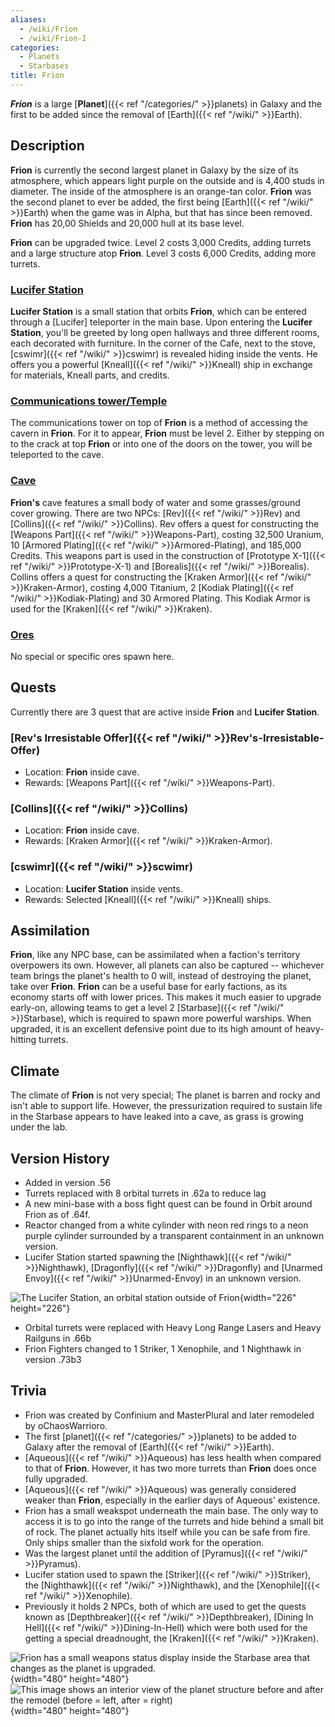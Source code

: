 ```yaml
---
aliases:
  - /wiki/Frion
  - /wiki/Frion-I
categories:
  - Planets
  - Starbases
title: Frion
---
```


**_Frion_** is a large [**Planet**]({{< ref "/categories/" >}}planets) in Galaxy and the first to be added since the removal of [Earth]({{< ref "/wiki/" >}}Earth).

## Description

**Frion** is currently the second largest planet in Galaxy by the size of its atmosphere, which appears light purple on the outside and is 4,400 studs in diameter. The inside of the atmosphere is an orange-tan color. **Frion** was the second planet to ever be added, the first being [Earth]({{< ref "/wiki/" >}}Earth) when the game was in Alpha, but that has since been removed. **Frion** has 20,00 Shields and 20,000 hull at its base level.

**Frion** can be upgraded twice. Level 2 costs 3,000 Credits, adding turrets and a large structure atop **Frion**. Level 3 costs 6,000 Credits, adding more turrets.

### <u>Lucifer Station</u>

**Lucifer Station** is a small station that orbits **Frion**, which can be entered through a [Lucifer] teleporter in the main base. Upon entering the **Lucifer Station**, you'll be greeted by long open hallways and three different rooms, each decorated with furniture. In the corner of the Cafe, next to the stove, [cswimr]({{< ref "/wiki/" >}}cswimr) is revealed hiding inside the vents. He offers you a powerful [Kneall]({{< ref "/wiki/" >}}Kneall) ship in exchange for materials, Kneall parts, and credits.

### <u>Communications tower/Temple</u>

The communications tower on top of **Frion** is a method of accessing the cavern in **Frion**. For it to appear, **Frion** must be level 2. Either by stepping on to the crack at top **Frion** or into one of the doors on the tower, you will be teleported to the cave.

### <u>Cave</u>

**Frion's** cave features a small body of water and some grasses/ground cover growing. There are two NPCs: [Rev]({{< ref "/wiki/" >}}Rev) and [Collins]({{< ref "/wiki/" >}}Collins). Rev offers a quest for constructing the [Weapons Part]({{< ref "/wiki/" >}}Weapons-Part), costing 32,500 Uranium, 10 [Armored Plating]({{< ref "/wiki/" >}}Armored-Plating), and 185,000 Credits. This weapons part is used in the construction of [Prototype X-1]({{< ref "/wiki/" >}}Prototype-X-1) and [Borealis]({{< ref "/wiki/" >}}Borealis). Collins offers a quest for constructing the [Kraken Armor]({{< ref "/wiki/" >}}Kraken-Armor), costing 4,000 Titanium, 2 [Kodiak Plating]({{< ref "/wiki/" >}}Kodiak-Plating) and 30 Armored Plating. This Kodiak Armor is used for the [Kraken]({{< ref "/wiki/" >}}Kraken).

### <u>Ores</u>

No special or specific ores spawn here.

## Quests

Currently there are 3 quest that are active inside **Frion** and **Lucifer Station**.

### [Rev's Irresistable Offer]({{< ref "/wiki/" >}}Rev's-Irresistable-Offer)

- Location: **Frion** inside cave.
- Rewards: [Weapons Part]({{< ref "/wiki/" >}}Weapons-Part).

### [Collins]({{< ref "/wiki/" >}}Collins)

- Location: **Frion** inside cave.
- Rewards: [Kraken Armor]({{< ref "/wiki/" >}}Kraken-Armor).

### [cswimr]({{< ref "/wiki/" >}}scwimr)

- Location: **Lucifer Station** inside vents.
- Rewards: Selected [Kneall]({{< ref "/wiki/" >}}Kneall) ships.

## Assimilation

**Frion**, like any NPC base, can be assimilated when a faction's territory overpowers its own. However, all planets can also be captured -- whichever team brings the planet's health to 0 will, instead of destroying the planet, take over **Frion**. **Frion** can be a useful base for early factions, as its economy starts off with lower prices. This makes it much easier to upgrade early-on, allowing teams to get a level 2 [Starbase]({{< ref "/wiki/" >}}Starbase), which is required to spawn more powerful warships. When upgraded, it is an excellent defensive point due to its high amount of heavy-hitting turrets.

## Climate

The climate of **Frion** is not very special; The planet is barren and rocky and isn't able to support life. However, the pressurization required to sustain life in the Starbase appears to have leaked into a cave, as grass is growing under the lab.

## Version History

- Added in version .56
- Turrets replaced with 8 orbital turrets in .62a to reduce lag
- A new mini-base with a boss fight quest can be found in Orbit around Frion as of .64f.
- Reactor changed from a white cylinder with neon red rings to a neon purple cylinder surrounded by a transparent containment in an unknown version.
- Lucifer Station started spawning the [Nighthawk]({{< ref "/wiki/" >}}Nighthawk), [Dragonfly]({{< ref "/wiki/" >}}Dragonfly) and [Unarmed Envoy]({{< ref "/wiki/" >}}Unarmed-Envoy) in an unknown version.

![The Lucifer Station, an orbital station outside of
Frion](<Galaxy_Frion.png-LuciferStation(ICON).png> "The Lucifer Station, an orbital station outside of Frion"){width="226" height="226"}

- Orbital turrets were replaced with Heavy Long Range Lasers and Heavy Railguns in .66b
- Frion Fighters changed to 1 Striker, 1 Xenophile, and 1 Nighthawk in version .73b3

## Trivia

- Frion was created by Confinium and MasterPlural and later remodeled by oChaosWarrioro.
- The first [planet]({{< ref "/categories/" >}}planets) to be added to Galaxy after the removal of [Earth]({{< ref "/wiki/" >}}Earth).
- [Aqueous]({{< ref "/wiki/" >}}Aqueous) has less health when compared to that of **Frion**. However, it has two more turrets than **Frion** does once fully upgraded.
- [Aqueous]({{< ref "/wiki/" >}}Aqueous) was generally considered weaker than **Frion**, especially in the earlier days of Aqueous' existence.
- Frion has a small weakspot underneath the main base. The only way to access it is to go into the range of the turrets and hide behind a small bit of rock. The planet actually hits itself while you can be safe from fire. Only ships smaller than the sixfold work for the operation.
- Was the largest planet until the addition of [Pyramus]({{< ref "/wiki/" >}}Pyramus).
- Lucifer station used to spawn the [Striker]({{< ref "/wiki/" >}}Striker), the [Nighthawk]({{< ref "/wiki/" >}}Nighthawk), and the [Xenophile]({{< ref "/wiki/" >}}Xenophile).
- Previously it holds 2 NPCs, both of which are used to get the quests known as [Depthbreaker]({{< ref "/wiki/" >}}Depthbreaker), [Dining In Hell]({{< ref "/wiki/" >}}Dining-In-Hell) which were both used for the getting a special dreadnought, the [Kraken]({{< ref "/wiki/" >}}Kraken).

![Frion has a small weapons status display inside the Starbase area that
changes as the planet is
upgraded.](FrionWeaponslvl1and2.png "Frion has a small weapons status display inside the Starbase area that changes as the planet is upgraded."){width="480" height="480"} ![This image shows an interior view of the planet
structure before and after the remodel (before = left, after =
right)](InsideFrion1comparison.jpg "This image shows an interior view of the planet structure before and after the remodel (before = left, after = right)"){width="480" height="480"}
